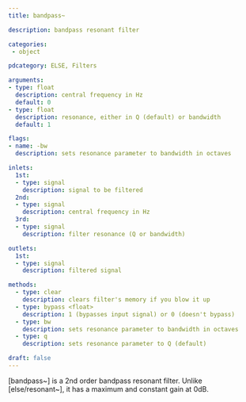 ```yaml
---
title: bandpass~

description: bandpass resonant filter

categories:
 - object

pdcategory: ELSE, Filters

arguments:
- type: float
  description: central frequency in Hz
  default: 0
- type: float
  description: resonance, either in Q (default) or bandwidth
  default: 1

flags:
- name: -bw
  description: sets resonance parameter to bandwidth in octaves

inlets:
  1st:
  - type: signal
    description: signal to be filtered
  2nd:
  - type: signal
    description: central frequency in Hz
  3rd:
  - type: signal
    description: filter resonance (Q or bandwidth)

outlets:
  1st:
  - type: signal
    description: filtered signal

methods:
  - type: clear
    description: clears filter's memory if you blow it up
  - type: bypass <float>
    description: 1 (bypasses input signal) or 0 (doesn't bypass)
  - type: bw
    description: sets resonance parameter to bandwidth in octaves
  - type: q
    description: sets resonance parameter to Q (default)

draft: false
---
```


[bandpass~] is a 2nd order bandpass resonant filter. Unlike [else/resonant~], it has a maximum and constant gain at 0dB.

